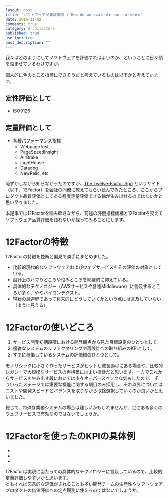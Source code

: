 ```yaml
---
layout: post
title: "ソフトウェア品質評価考 / How do we evaluate our software"
date: 2016-11-02
comments: true
category: Architecture
published: true
use_toc: true
post_description: "" 
---
```


我々はどのようにしてソフトウェアを評価すればよいのか、ということに日々頭を悩ませているわけですが。

個人的に今のところ指標にできそうだと考えているものは以下かと考えています。

## 定性評価として
- ISO9126
## 定量評価として
- 各種パフォーマンス指標
    - WebpageTest,
    - PageSpeedInsight
    - AirBrake
    - LightHouse
    - Datadog
    - NewRelic, etc

恥ずかしながら知らなかったのですが、[The Twelve-Factor App](https://12factor.net/ja/) というサイト（以下、12Factor）を会社の同僚に教えてもらい読んでみたところ、ここからプロダクト品質評価としてある程度定量評価できる軸が生み出せるのではないかと思い至りました。

本記事では12Factorを噛み砕きながら、前述の評価指標候補と12Factorを交えてソフトウェア品質評価を語れないか探ってみることにします。

# 12Factorの特徴
12Factorの特徴を独断と偏見で勝手にまとめました。

- 比較的現代的なソフトウェアおよびウェブサービスをその評価の対象としている。
- 設計上のハマりどころや悩みどころを網羅的に抑えている。
- 具体的なテクノロジー（AWSサービスや各種Middleware）に言及するところが多く、ややハイコンテクスト。
- 現状の最適解であって将来的にどうしていくかという点には言及していない（ように見える）。

# 12Factorの使いどころ

1. サービス開発初期段階における開発観点から見た目標設定のひとつとして。
2. 複雑なシステムのリファクタリングや再設計への取り組みのKPIとして。
3. すでに稼働しているシステムの評価軸のひとつとして。

モノリシックに小さく作ったサービスがヒットし成長過程にある場合や、比較的レガシーで大規模なサービスの再構築にはよい指針だと思います。一方でこれからサービスを生み出す段においては少々オーバースペックな気もしたので、  そういったステージでは重要な機能に関する項目のみ採用し、それ以外についてはコストや開発スピードとバランスを取りながら取捨選択していくのが良いかと思いました。

総じて、特殊な業務システムの場合は難しいかもしれませんが、世にある多くのウェブサービスで有効なのではないでしょうか。

# 12Factorを使ったのKPIの具体例

-
-
-

12Factorは実現に当たっての具体的なテクノロジーに言及しているので、比較的定量評価しやすいかと思います。  
ともすれば恣意的な評価がされることも多い開発チームの生産性やソフトウェアプロダクトの価値評価への定点観測に使えるのではないでしょうか。
